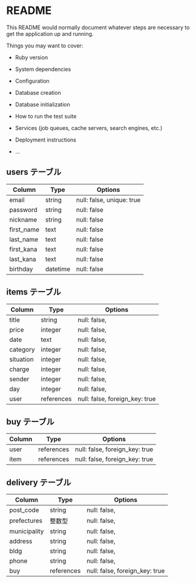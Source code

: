 # README

This README would normally document whatever steps are necessary to get the
application up and running.

Things you may want to cover:

* Ruby version

* System dependencies

* Configuration

* Database creation

* Database initialization

* How to run the test suite

* Services (job queues, cache servers, search engines, etc.)

* Deployment instructions

* ...

## users テーブル

| Column      | Type     | Options                   |
| ----------- | -------- | ------------------------  |
| email       | string   | null: false, unique: true |
| password    | string   | null: false               |
| nickname    | string   | null: false               |
| first_name  | text     | null: false               |
| last_name   | text     | null: false               |
| first_kana  | text     | null: false               |
| last_kana   | text     | null: false               |
| birthday    | datetime | null: false               |

## items テーブル

| Column    | Type       | Options                        |
| --------- | ---------- | ------------------------------ |
| title     | string     | null: false,                   |
| price     | integer    | null: false,                   |
| date      | text       | null: false,                   |
| category  | integer    | null: false,                   |
| situation | integer    | null: false,                   |
| charge    | integer    | null: false,                   |
| sender    | integer    | null: false,                   |
| day       | integer    | null: false,                   |
| user      | references | null: false, foreign_key: true |

## buy テーブル

| Column    | Type       | Options                        |
| --------- | ---------- | ------------------------------ |
| user      | references | null: false, foreign_key: true |
| item      | references | null: false, foreign_key: true |

## delivery テーブル

| Column       | Type       | Options                        |
| ------------ | ---------- | ------------------------------ |
| post_code    | string     | null: false,                   |
| prefectures  | 整数型      | null: false,                   |
| municipality | string     | null: false,                   |
| address      | string     | null: false,                   |
| bldg         | string     | null: false,                   |
| phone        | string     | null: false,                   |
| buy          | references | null: false, foreign_key: true |
